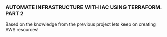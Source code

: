 ### AUTOMATE INFRASTRUCTURE WITH IAC USING TERRAFORM. PART 2

Based on the knowledge from the previous project lets keep on creating AWS resources!


